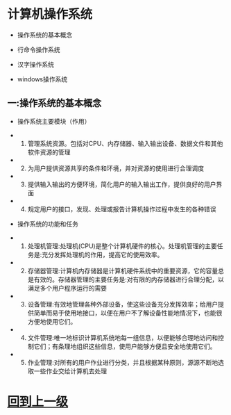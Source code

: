 

# 计算机操作系统



+ 操作系统的基本概念

+ 行命令操作系统

+ 汉字操作系统

+ windows操作系统



## 一:操作系统的基本概念

+ 操作系统主要模块（作用）

* 1) 管理系统资源。包括对CPU、内存储器、输入输出设备、数据文件和其他软件资源的管理
* 2) 为用户提供资源共享的条件和环境，并对资源的使用进行合理调度
* 3) 提供输入输出的方便环境，简化用户的输入输出工作，提供良好的用户界面
* 4) 规定用户的接口，发现、处理或报告计算机操作过程中发生的各种错误



+ 操作系统的功能和任务

* 1) 处理机管理:处理机(CPU)是整个计算机硬件的核心。处理机管理的主要任务是:充分发挥处理机的作用，提高它的使用效率。
* 2) 存储器管理:计算机内存储器是计算机硬件系统中的重要资源，它的容量总是有效的。存储器管理的主要任务是:对有限的内存储器进行合理分配，以满足多个用户程序运行的需要
* 3) 设备管理:有效地管理各种外部设备，使这些设备充分发挥效率；给用户提供简单而易于使用地接口，以便在用户不了解设备性能地情况下，也能很方便地使用它们。
* 4) 文件管理:唯一地标识计算机系统地每一组信息，以便能够合理地访问和控制它们；有条理地组织这些信息，使用户能够方便且安全地使用它们。
* 5) 作业管理:对所有的用户作业进行分类，并且根据某种原则，源源不断地选取一些作业交给计算机去处理


























# [回到上一级](./index.md)